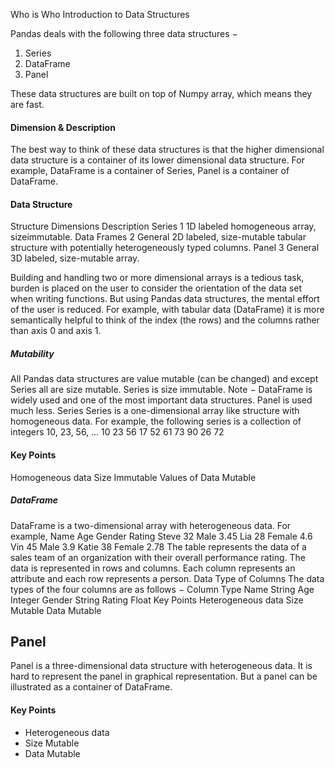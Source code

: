 
Who is Who
Introduction to Data Structures



Pandas deals with the following three data structures −
1. Series
2. DataFrame
3. Panel

These data structures are built on top of Numpy array, which means they are fast.

#### Dimension & Description

The best way to think of these data structures is that the higher dimensional data structure is a container of its lower dimensional data structure. For example, DataFrame is a container of Series, Panel is a container of DataFrame.

#### Data Structure

Structure Dimensions Description
Series 1 1D labeled homogeneous array, sizeimmutable.
Data Frames 2 General 2D labeled, size-mutable tabular structure with potentially heterogeneously typed columns.
Panel 3 General 3D labeled, size-mutable array.

Building and handling two or more dimensional arrays is a tedious task, burden is placed on the user to consider the orientation of the data set when writing functions. But using Pandas data structures, the mental effort of the user is reduced.
For example, with tabular data (DataFrame) it is more semantically helpful to think of the index (the rows) and the columns rather than axis 0 and axis 1.

##### Mutability
All Pandas data structures are value mutable (can be changed) and except Series all are size mutable. Series is size immutable.
Note − DataFrame is widely used and one of the most important data structures. Panel is used much less.
Series
Series is a one-dimensional array like structure with homogeneous data. For example, the following series is a collection of integers 10, 23, 56, …
10
23
56
17
52
61
73
90
26
72

#### Key Points
Homogeneous data
Size Immutable
Values of Data Mutable

##### DataFrame
DataFrame is a two-dimensional array with heterogeneous data. For example,
Name
Age
Gender
Rating
Steve
32
Male
3.45
Lia
28
Female
4.6
Vin
45
Male
3.9
Katie
38
Female
2.78
The table represents the data of a sales team of an organization with their overall performance rating. The data is represented in rows and columns. Each column represents an attribute and each row represents a person.
Data Type of Columns
The data types of the four columns are as follows −
Column
Type
Name 
String 
Age 
Integer 
Gender 
String 
Rating 
Float 
Key Points
Heterogeneous data
Size Mutable
Data Mutable

## Panel
Panel is a three-dimensional data structure with heterogeneous data. It is hard to represent the panel in graphical representation. But a panel can be illustrated as a container of DataFrame.

#### Key Points
* Heterogeneous data
* Size Mutable
* Data Mutable
